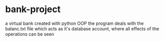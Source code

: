 # bank-project
a virtual bank created with python OOP
the program deals with the balanc.txt file which acts as it's database account, where all effects of the operations can be seen
